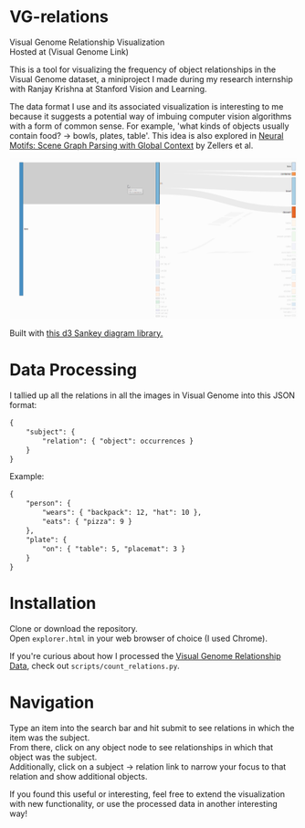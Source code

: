 # VG-relations
Visual Genome Relationship Visualization  
Hosted at (Visual Genome Link)

This is a tool for visualizing the frequency of object relationships in the Visual Genome dataset, a miniproject I made during my research internship with Ranjay Krishna at Stanford Vision and Learning.  

The data format I use and its associated visualization is interesting to me because it suggests a potential way of imbuing computer vision algorithms with a form of common sense. For example, 'what kinds of objects usually contain food? → bowls, plates, table'. This idea is also explored in [Neural Motifs: Scene Graph Parsing with Global Context](https://arxiv.org/abs/1711.06640) by Zellers et al.  

![Visualization Example](kiwi.gif)

Built with [this d3 Sankey diagram library.](https://github.com/q-m/d3.chart.sankey)

# Data Processing
I tallied up all the relations in all the images in Visual Genome into this JSON format:
```
{
    "subject": {
        "relation": { "object": occurrences }
    }
}
```
Example:
```
{
    "person": {
        "wears": { "backpack": 12, "hat": 10 },
        "eats": { "pizza": 9 }
    },
    "plate": {
        "on": { "table": 5, "placemat": 3 }
    }
}
```

# Installation
Clone or download the repository.   
Open `explorer.html` in your web browser of choice (I used Chrome).  

If you're curious about how I processed the [Visual Genome Relationship Data](https://visualgenome.org/static/data/dataset/relationships.json.zip), check out `scripts/count_relations.py`.

# Navigation
Type an item into the search bar and hit submit to see relations in which the item was the subject.  
From there, click on any object node to see relationships in which that object was the subject.  
Additionally, click on a subject → relation link to narrow your focus to that relation and show additional objects.

If you found this useful or interesting, feel free to extend the visualization with new functionality, or use the processed data in another interesting way!
